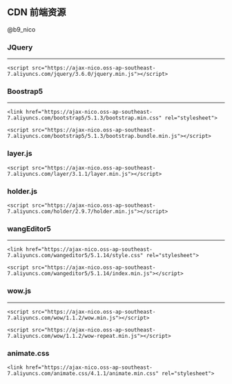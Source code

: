 ## CDN 前端资源

@b9_nico

### JQuery
---
```
<script src="https://ajax-nico.oss-ap-southeast-7.aliyuncs.com/jquery/3.6.0/jquery.min.js"></script>
```

### Boostrap5
---
```
<link href="https://ajax-nico.oss-ap-southeast-7.aliyuncs.com/bootstrap5/5.1.3/bootstrap.min.css" rel="stylesheet">

<script src="https://ajax-nico.oss-ap-southeast-7.aliyuncs.com/bootstrap5/5.1.3/bootstrap.bundle.min.js"></script>
```

### layer.js
```
<script src="https://ajax-nico.oss-ap-southeast-7.aliyuncs.com/layer/3.1.1/layer.min.js"></script>
```

### holder.js
```
<script src="https://ajax-nico.oss-ap-southeast-7.aliyuncs.com/holder/2.9.7/holder.min.js"></script>
```

### wangEditor5
---
```
<link href="https://ajax-nico.oss-ap-southeast-7.aliyuncs.com/wangeditor5/5.1.14/style.css" rel="stylesheet">

<script src="https://ajax-nico.oss-ap-southeast-7.aliyuncs.com/wangeditor5/5.1.14/index.min.js"></script>
```

### wow.js
---

```
<script src="https://ajax-nico.oss-ap-southeast-7.aliyuncs.com/wow/1.1.2/wow.min.js"></script>
```

```
<script src="https://ajax-nico.oss-ap-southeast-7.aliyuncs.com/wow/1.1.2/wow-repeat.min.js"></script>
```

### animate.css

```
<link href="https://ajax-nico.oss-ap-southeast-7.aliyuncs.com/animate.css/4.1.1/animate.min.css" rel="stylesheet">
```

